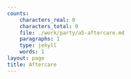 ```yaml
---
counts:
    characters_real: 0
    characters_total: 0
    file: ./work/party/a5-aftercare.md
    paragraphs: 1
    type: jekyll
    words: 1
layout: page
title: Aftercare
---
```

